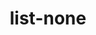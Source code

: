 ---
title: list-none
routable: false
taxonomy:
  tag: links

links:
  headline: Notes
  # byline:
  #  text: >
  #    This part intentionally commented-out to serve as an example.
  type: list-none
  items:
    - # url: '#'
      text: <i>Use HTML-Tags in your text</i>
      description: >
        An item without a link target
    - url: 'https://en.wikipedia.org/wiki/Romani_ite_domum'
      text: Romanes eunt domus
      description: >
        Lorem conque congue vitae ipsum
    - url: '#'
      text: Pellentesque lectus gravida blandit
      description: >
        Maecenas vitae congue pharetra ipsum
---